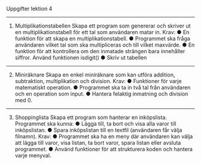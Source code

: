 Uppgifter lektion 4
_______________________________________________________________
1. Multiplikationstabellen
Skapa ett program som genererar och skriver ut en multiplikationstabell för ett tal
som användaren matar in.
Krav:
● En funktion för att skapa en multiplikationstabell.
● Programmet ska fråga användaren vilket tal som ska multipliceras och till
vilket maxvärde.
● En funktion för att kontrollera om den inmatade strängen bara innehåller
siffror. Använd funktionen isdigit()
● Skriv ut tabellen
_______________________________________________________________
2. Miniräknare
Skapa en enkel miniräknare som kan utföra addition, subtraktion, multiplikation och
division.
Krav:
● Funktioner för varje matematiskt operation.
● Programmet ska ta in två tal från användaren och en operation som input.
● Hantera felaktig inmatning och division med 0.
_______________________________________________________________
3. Shoppinglista
Skapa ett program som hanterar en inköpslista. Programmet ska kunna:
● Lägga till, ta bort och visa alla varor till inköpslistan.
● Spara inköpslistan till en textfil (användaren får välja filnamn).
Krav:
● Programmet ska ha en meny där användaren kan välja att lägga till varor, visa
listan, ta bort varor, spara listan eller avsluta programmet.
● Använd funktioner för att strukturera koden och hantera varje menyval.